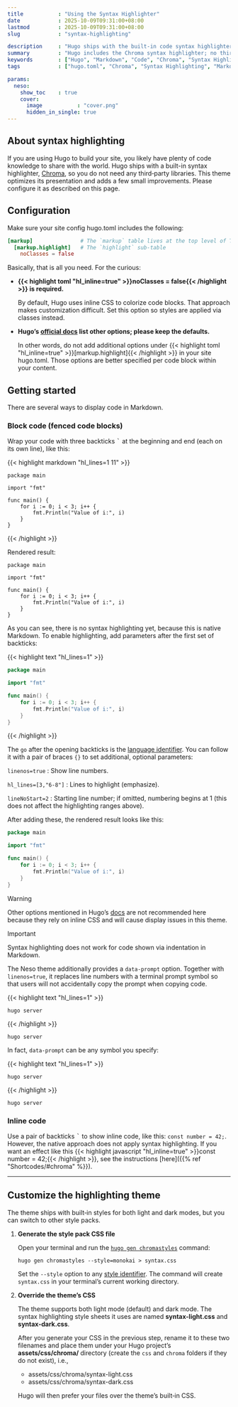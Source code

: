 ```yaml
---
title           : "Using the Syntax Highlighter"
date            : 2025-10-09T09:31:00+08:00
lastmod         : 2025-10-09T09:31:00+08:00
slug            : "syntax-highlighting"

description     : "Hugo ships with the built-in code syntax highlighter “Chroma”, which works without third‑party libraries. The Neso theme optimizes its presentation and adds a few small improvements."
summary         : "Hugo includes the Chroma syntax highlighter; no third‑party library is required. This theme optimizes its presentation and adds a few small improvements. Please configure it as described on this page."
keywords        : ["Hugo", "Markdown", "Code", "Chroma", "Syntax Highlighting", "Customization", "Theme", "Neso", "hugo-neso"]
tags            : ["hugo.toml", "Chroma", "Syntax Highlighting", "Markdown", "Configuration"]

params:
  neso:
    show_toc    : true
    cover:
      image           : "cover.png"
      hidden_in_single: true
---
```



## About syntax highlighting

If you are using Hugo to build your site, you likely have plenty of code knowledge to share with the world. Hugo ships with a built-in syntax highlighter, [Chroma](https://github.com/alecthomas/chroma), so you do not need any third‑party libraries. This theme optimizes its presentation and adds a few small improvements. Please configure it as described on this page.


## Configuration

Make sure your site config hugo.toml includes the following:

```toml {hl_lines=[3]}
[markup]               # The `markup` table lives at the top level of TOML
  [markup.highlight]   # The `highlight` sub-table
    noClasses = false
```

Basically, that is all you need. For the curious:

- **{{< highlight toml "hl_inline=true" >}}noClasses = false{{< /highlight >}} is required.**

    By default, Hugo uses inline CSS to colorize code blocks. That approach makes customization difficult. Set this option so styles are applied via classes instead.

- **Hugo’s [official docs](https://gohugo.io/configuration/markup/#highlight) list other options; please keep the defaults.**
    
    In other words, do not add additional options under {{< highlight toml "hl_inline=true" >}}[markup.highlight]{{< /highlight >}} in your site hugo.toml. Those options are better specified per code block within your content.


## Getting started

There are several ways to display code in Markdown.

### Block code (fenced code blocks)

Wrap your code with three backticks <kbd>\`</kbd> at the beginning and end (each on its own line), like this:

{{< highlight markdown "hl_lines=1 11" >}}
```
package main

import "fmt"

func main() {
    for i := 0; i < 3; i++ {
        fmt.Println("Value of i:", i)
    }
}
```
{{< /highlight >}}

Rendered result:

```
package main

import "fmt"

func main() {
    for i := 0; i < 3; i++ {
        fmt.Println("Value of i:", i)
    }
}
```

As you can see, there is no syntax highlighting yet, because this is native Markdown. To enable highlighting, add parameters after the first set of backticks:

{{< highlight text "hl_lines=1" >}}
```go {linenos=true hl_lines=[3,"6-8"] lineNoStart=2}
package main

import "fmt"

func main() {
    for i := 0; i < 3; i++ {
        fmt.Println("Value of i:", i)
    }
}
```
{{< /highlight >}}

The `go` after the opening backticks is the [language identifier](https://gohugo.io/content-management/syntax-highlighting/#languages). You can follow it with a pair of braces `{}` to set additional, optional parameters:

`linenos=true`
: Show line numbers.

`hl_lines=[3,"6-8"]`
: Lines to highlight (emphasize).

`lineNoStart=2`
: Starting line number; if omitted, numbering begins at 1 (this does not affect the highlighting ranges above).

After adding these, the rendered result looks like this:

```go {linenos=true hl_lines=[3,"6-8"] lineNoStart=2 wrapperClass="haha"}
package main

import "fmt"

func main() {
    for i := 0; i < 3; i++ {
        fmt.Println("Value of i:", i)
    }
}
```

> [!WARNING]
> Other options mentioned in Hugo’s [docs](https://gohugo.io/content-management/syntax-highlighting/#options-1) are not recommended here because they rely on inline CSS and will cause display issues in this theme.

> [!IMPORTANT]
> Syntax highlighting does not work for code shown via indentation in Markdown.

The Neso theme additionally provides a `data-prompt` option. Together with `linenos=true`, it replaces line numbers with a terminal prompt symbol so that users will not accidentally copy the prompt when copying code.

{{< highlight text "hl_lines=1" >}}
```shell {linenos=true data-prompt=true}
hugo server
```
{{< /highlight >}}

```shell {linenos=true data-prompt=true}
hugo server
```

In fact, `data-prompt` can be any symbol you specify:

{{< highlight text "hl_lines=1" >}}
```shell {linenos=true data-prompt="🔥"}
hugo server
```
{{< /highlight >}}

```shell {linenos=true data-prompt="🔥"}
hugo server
```


### Inline code

Use a pair of backticks <kbd>\`</kbd> to show inline code, like this: `const number = 42;`. However, the native approach does not apply syntax highlighting. If you want an effect like this {{< highlight javascript "hl_inline=true" >}}const number = 42;{{< /highlight >}}, see the instructions [here]({{% ref "Shortcodes/#chroma" %}}).

---


## Customize the highlighting theme

The theme ships with built‑in styles for both light and dark modes, but you can switch to other style packs.

1. **Generate the style pack CSS file**

    Open your terminal and run the [`hugo gen chromastyles`](https://gohugo.io/commands/hugo_gen_chromastyles/#hugo-gen-chromastyles) command:

    ```shell {linenos=true data-prompt=true}
    hugo gen chromastyles --style=monokai > syntax.css
    ```
    
    Set the `--style` option to any [style identifier](https://gohugo.io/quick-reference/syntax-highlighting-styles/). The command will create `syntax.css` in your terminal’s current working directory.

2. **Override the theme’s CSS**
   
    The theme supports both light mode (default) and dark mode. The syntax highlighting style sheets it uses are named **syntax-light.css** and **syntax-dark.css**.
    
    After you generate your CSS in the previous step, rename it to these two filenames and place them under your Hugo project’s **assets/css/chroma/** directory (create the `css` and `chroma` folders if they do not exist), i.e.,

    - assets/css/chroma/syntax-light.css
    - assets/css/chroma/syntax-dark.css

    Hugo will then prefer your files over the theme’s built‑in CSS.
